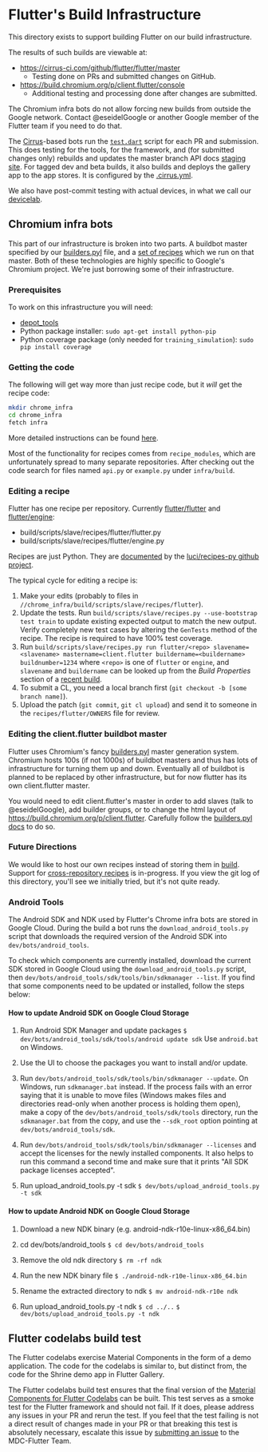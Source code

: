 # Flutter's Build Infrastructure

This directory exists to support building Flutter on our build infrastructure.

The results of such builds are viewable at:
* https://cirrus-ci.com/github/flutter/flutter/master
  - Testing done on PRs and submitted changes on GitHub.
* https://build.chromium.org/p/client.flutter/console
  - Additional testing and processing done after changes are submitted.

The Chromium infra bots do not allow forcing new builds from outside
the Google network. Contact @eseidelGoogle or another Google member of
the Flutter team if you need to do that.

The [Cirrus](https://cirrus-ci.org)-based bots run the
[`test.dart`](test.dart) script for each PR and submission. This does
testing for the tools, for the framework, and (for submitted changes
only) rebuilds and updates the master branch API docs
[staging site](https://master-docs-flutter-io.firebaseapp.com).
For tagged dev and beta builds, it also builds and deploys the gallery
app to the app stores. It is configured by the
[.cirrus.yml](/.cirrus.yml).

We also have post-commit testing with actual devices, in what we call
our [devicelab](../dev/devicelab/README.md).

## Chromium infra bots

This part of our infrastructure is broken into two parts. A buildbot
master specified by our
[builders.pyl](https://chromium.googlesource.com/chromium/tools/build.git/+/master/masters/master.client.flutter/builders.pyl)
file, and a [set of
recipes](https://chromium.googlesource.com/chromium/tools/build.git/+/master/scripts/slave/recipes/flutter)
which we run on that master. Both of these technologies are highly
specific to Google's Chromium project. We're just borrowing some of
their infrastructure.

### Prerequisites

To work on this infrastructure you will need:

- [depot_tools](http://www.chromium.org/developers/how-tos/install-depot-tools)
- Python package installer: `sudo apt-get install python-pip`
- Python coverage package (only needed for `training_simulation`): `sudo pip install coverage`

### Getting the code

The following will get way more than just recipe code, but it _will_ get the recipe code:

```bash
mkdir chrome_infra
cd chrome_infra
fetch infra
```

More detailed instructions can be found [here](https://chromium.googlesource.com/infra/infra/+/master/doc/source.md).

Most of the functionality for recipes comes from `recipe_modules`, which are
unfortunately spread to many separate repositories.  After checking out the code
search for files named `api.py` or `example.py` under `infra/build`.

### Editing a recipe

Flutter has one recipe per repository. Currently
[flutter/flutter](https://chromium.googlesource.com/chromium/tools/build.git/+/master/scripts/slave/recipes/flutter/flutter.py)
and
[flutter/engine](https://chromium.googlesource.com/chromium/tools/build.git/+/master/scripts/slave/recipes/flutter/engine.py):

- build/scripts/slave/recipes/flutter/flutter.py
- build/scripts/slave/recipes/flutter/engine.py

Recipes are just Python.  They are
[documented](https://github.com/luci/recipes-py/blob/master/doc/user_guide.md)
by the [luci/recipes-py github project](https://github.com/luci/recipes-py).

The typical cycle for editing a recipe is:

1. Make your edits (probably to files in
   `//chrome_infra/build/scripts/slave/recipes/flutter`).
1. Update the tests. Run `build/scripts/slave/recipes.py --use-bootstrap test
   train` to update existing expected output to match the new output. Verify
   completely new test cases by altering the `GenTests` method of the recipe.
   The recipe is required to have 100% test coverage.
1. Run `build/scripts/slave/recipes.py run flutter/<repo> slavename=<slavename>
   mastername=client.flutter buildername=<buildername> buildnumber=1234` where `<repo>` is one
   of `flutter` or `engine`, and `slavename` and `buildername` can be looked up
   from the *Build Properties* section of a [recent
   build](https://build.chromium.org/p/client.flutter/one_line_per_build).
1. To submit a CL, you need a local branch first (`git checkout -b [some branch name]`).
1. Upload the patch (`git commit`, `git cl upload`) and send it to someone in
   the `recipes/flutter/OWNERS` file for review.

### Editing the client.flutter buildbot master

Flutter uses Chromium's fancy
[builders.pyl](https://chromium.googlesource.com/infra/infra/+/master/doc/users/services/buildbot/builders.pyl.md)
master generation system.  Chromium hosts 100s (if not 1000s) of buildbot
masters and thus has lots of infrastructure for turning them up and down.
Eventually all of buildbot is planned to be replaced by other infrastructure,
but for now flutter has its own client.flutter master.

You would need to edit client.flutter's master in order to add slaves (talk to
@eseidelGoogle), add builder groups, or to change the html layout of
https://build.chromium.org/p/client.flutter.  Carefully follow the [builders.pyl
docs](https://chromium.googlesource.com/infra/infra/+/master/doc/users/services/buildbot/builders.pyl.md)
to do so.

### Future Directions

We would like to host our own recipes instead of storing them in
[build](https://chromium.googlesource.com/chromium/tools/build.git/+/master/scripts/slave/recipes/flutter).
Support for [cross-repository
recipes](https://github.com/luci/recipes-py/blob/master/doc/cross_repo.md) is
in-progress.  If you view the git log of this directory, you'll see we initially
tried, but it's not quite ready.


### Android Tools

The Android SDK and NDK used by Flutter's Chrome infra bots are stored in Google Cloud. During the build a bot runs the
`download_android_tools.py` script that downloads the required version of the Android SDK into `dev/bots/android_tools`.

To check which components are currently installed, download the current SDK stored in Google Cloud using the
`download_android_tools.py` script, then `dev/bots/android_tools/sdk/tools/bin/sdkmanager --list`. If you find that some
components need to be updated or installed, follow the steps below:

#### How to update Android SDK on Google Cloud Storage

1. Run Android SDK Manager and update packages
   `$ dev/bots/android_tools/sdk/tools/android update sdk`
   Use `android.bat` on Windows.

2. Use the UI to choose the packages you want to install and/or update.

3. Run `dev/bots/android_tools/sdk/tools/bin/sdkmanager --update`. On Windows, run `sdkmanager.bat` instead. If the
   process fails with an error saying that it is unable to move files (Windows makes files and directories read-only
   when another process is holding them open), make a copy of the `dev/bots/android_tools/sdk/tools` directory, run
   the `sdkmanager.bat` from the copy, and use the `--sdk_root` option pointing at `dev/bots/android_tools/sdk`.

4. Run `dev/bots/android_tools/sdk/tools/bin/sdkmanager --licenses` and accept the licenses for the newly installed
   components. It also helps to run this command a second time and make sure that it prints "All SDK package licenses
   accepted".

5. Run upload_android_tools.py -t sdk
   `$ dev/bots/upload_android_tools.py -t sdk`

#### How to update Android NDK on Google Cloud Storage

1. Download a new NDK binary (e.g. android-ndk-r10e-linux-x86_64.bin)
2. cd dev/bots/android_tools
   `$ cd dev/bots/android_tools`

3. Remove the old ndk directory
   `$ rm -rf ndk`

4. Run the new NDK binary file
   `$ ./android-ndk-r10e-linux-x86_64.bin`

5. Rename the extracted directory to ndk
   `$ mv android-ndk-r10e ndk`

6. Run upload_android_tools.py -t ndk
   `$ cd ../..`
   `$ dev/bots/upload_android_tools.py -t ndk`


## Flutter codelabs build test

The Flutter codelabs exercise Material Components in the form of a
demo application. The code for the codelabs is similar to, but
distinct from, the code for the Shrine demo app in Flutter Gallery.

The Flutter codelabs build test ensures that the final version of the
[Material Components for Flutter
Codelabs](https://github.com/material-components/material-components-flutter-codelabs)
can be built. This test serves as a smoke test for the Flutter
framework and should not fail. If it does, please address any issues
in your PR and rerun the test. If you feel that the test failing is
not a direct result of changes made in your PR or that breaking this
test is absolutely necessary, escalate this issue by [submitting an
issue](https://github.com/material-components/material-components-flutter-codelabs/issues/new?title=%5BURGENT%5D%20Flutter%20Framework%20breaking%20PR)
to the MDC-Flutter Team.
